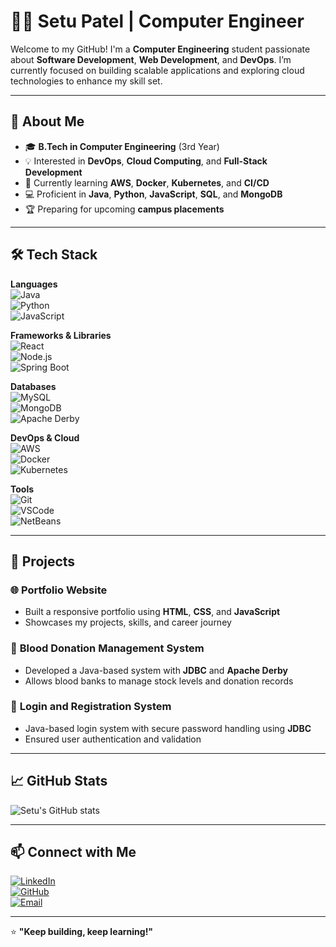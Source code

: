 # 👨‍💻 Setu Patel | Computer Engineer  

Welcome to my GitHub! I'm a **Computer Engineering** student passionate about **Software Development**, **Web Development**, and **DevOps**. I’m currently focused on building scalable applications and exploring cloud technologies to enhance my skill set.  

---

## 🚀 About Me  
- 🎓 **B.Tech in Computer Engineering** (3rd Year)  
- 💡 Interested in **DevOps**, **Cloud Computing**, and **Full-Stack Development**  
- 🌱 Currently learning **AWS**, **Docker**, **Kubernetes**, and **CI/CD**  
- 💻 Proficient in **Java**, **Python**, **JavaScript**, **SQL**, and **MongoDB**  
- 🏆 Preparing for upcoming **campus placements**  

---

## 🛠️ Tech Stack  
**Languages**  
![Java](https://img.shields.io/badge/Java-007396?style=flat&logo=java&logoColor=white)  
![Python](https://img.shields.io/badge/Python-3776AB?style=flat&logo=python&logoColor=white)  
![JavaScript](https://img.shields.io/badge/JavaScript-F7DF1E?style=flat&logo=javascript&logoColor=black)  

**Frameworks & Libraries**  
![React](https://img.shields.io/badge/React-61DAFB?style=flat&logo=react&logoColor=black)  
![Node.js](https://img.shields.io/badge/Node.js-339933?style=flat&logo=node.js&logoColor=white)  
![Spring Boot](https://img.shields.io/badge/Spring%20Boot-6DB33F?style=flat&logo=spring-boot&logoColor=white)  

**Databases**  
![MySQL](https://img.shields.io/badge/MySQL-4479A1?style=flat&logo=mysql&logoColor=white)  
![MongoDB](https://img.shields.io/badge/MongoDB-47A248?style=flat&logo=mongodb&logoColor=white)  
![Apache Derby](https://img.shields.io/badge/Apache%20Derby-FF6600?style=flat&logo=apache&logoColor=white)  

**DevOps & Cloud**  
![AWS](https://img.shields.io/badge/AWS-232F3E?style=flat&logo=amazon-aws&logoColor=white)  
![Docker](https://img.shields.io/badge/Docker-2496ED?style=flat&logo=docker&logoColor=white)  
![Kubernetes](https://img.shields.io/badge/Kubernetes-326CE5?style=flat&logo=kubernetes&logoColor=white)  

**Tools**  
![Git](https://img.shields.io/badge/Git-F05032?style=flat&logo=git&logoColor=white)  
![VSCode](https://img.shields.io/badge/VSCode-007ACC?style=flat&logo=visual-studio-code&logoColor=white)  
![NetBeans](https://img.shields.io/badge/NetBeans-1B6AC6?style=flat&logo=apache-netbeans-ide&logoColor=white)  

---

## 📂 Projects  
### 🌐 **Portfolio Website**  
- Built a responsive portfolio using **HTML**, **CSS**, and **JavaScript**  
- Showcases my projects, skills, and career journey  

### 🏥 **Blood Donation Management System**  
- Developed a Java-based system with **JDBC** and **Apache Derby**  
- Allows blood banks to manage stock levels and donation records  

### 🚪 **Login and Registration System**  
- Java-based login system with secure password handling using **JDBC**  
- Ensured user authentication and validation  

---

## 📈 GitHub Stats  
![Setu's GitHub stats](https://github-readme-stats.vercel.app/api?username=setupatel&show_icons=true&theme=tokyonight)  

---

## 📫 Connect with Me  
[![LinkedIn](https://img.shields.io/badge/LinkedIn-0A66C2?style=flat&logo=linkedin&logoColor=white)](https://www.linkedin.com/in/setu-patel-3b922b278/)  
[![GitHub](https://img.shields.io/badge/GitHub-181717?style=flat&logo=github&logoColor=white)](https://github.com/Setu3011)  
[![Email](https://img.shields.io/badge/Email-D14836?style=flat&logo=gmail&logoColor=white)](mailto:setupatel3011@gmail.com)  

---

⭐️ **"Keep building, keep learning!"**  
